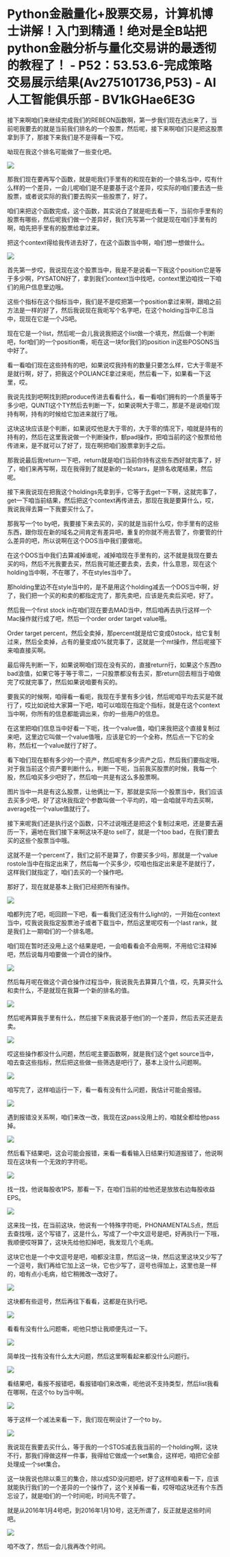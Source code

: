 # Python金融量化+股票交易，计算机博士讲解！入门到精通！绝对是全B站把python金融分析与量化交易讲的最透彻的教程了！ - P52：53.53.6-完成策略交易展示结果(Av275101736,P53) - AI人工智能俱乐部 - BV1kGHae6E3G

接下来啊咱们来继续完成我们的REBEON函数啊，第一步我们现在选出来了，当前呃我要去的就是当前我们排名的一个股票，然后呢，接下来啊咱们只是把这股票拿到手了，那接下来我们是不是得看一下哎。

呦现在我这个排名可能做了一些变化吧。

![](img/8ec0a8494bc71aac3ba88cc16fdf6faa_1.png)

那我们现在要再写个函数，就是呃我们手里有的和现在新的一个排名当中，哎有什么样的一个差异，一会儿呢咱们是不是要基于这个差异，哎实际的咱们要去选一些股票，或者说实际的我们要去购买一些股票了，好了。

咱们来把这个函数完成，这个函数，其实说白了就是呃去看一下，当前你手里有的股票有哪些，然后呢我们做一个差异好，我们先写第一个就是现在咱们手里有的啊，咱先把手里有的股票给拿过来。

把这个context得给我传进去好了，在这个函数当中啊，咱们想一想做什么。

![](img/8ec0a8494bc71aac3ba88cc16fdf6faa_3.png)

首先第一步哎，我说现在这个股票当中，我是不是说看一下我这个position它是等于多少啊，PYSATON好了，拿到我们context当中找吧，context里边咱找一下咱们的用户信息里边哦。

这些个指标在这个指标当中，我们是不是哎把第一个position拿过来啊，跟咱之前方法是一样的好了，然后我说现在我呃写个名字吧，在这个holding当中汇总当中，现现在它是一个JS吧。

现在它是一个list，然后呢一会儿我说我把这个list做一个填充，然后做一个判断吧，for咱们的一个position嘶，呃在这一块for我们的position in这些POSONS当中好了。

看一看咱们现在这些持有的吧，如果说哎我持有的数量只要怎么样，它大于零是不是就行啊，好了，把我这个POLIANCE拿过来呃，然后看一下，如果看一下这里，哎。

我说先找到吧啊找到把produce传进去看看什么，看一看咱们拥有的一个质量等于多少吧，QUNTI这个TY然后去判断一下，如果说啊大于零二，那是不是说咱们现持有啊，持有的时候给它加进来就行了哦。

这块这块应该是个判断，如果说哎他是大于零的，大于零的情况下，咱就是持有的持有的，然后在这里我说做一个判断操作，额pad操作，把咱当前的这个股票给他传进来，是不就可以了好了，现在啊把咱们股票拿到手之后。

那我说最后我return一下吧，return就是咱们当前你持有这些东西好就完事了，好了，咱们来再写啊，现在我得到了就是新的一轮stars，是排名收尾结果，然后呢。

接下来我说现在把我这个holdings先拿到手，它等于去get一下啊，这就完事了，get一下咱当前结果，然后把这个context再传进去，那现在我是要算什么，哎，我说我得去算一下我要买什么了。

那我写一个to by吧，我要接下来去买的，买的就是当前什么哎，你手里有的这些东西，跟你现在新的域名之间肯定有差异吧，重复的你就不用去管了，你要管的什么差异的吧，所以说啊在这个DOS当中我们要做呃。

在这个DOS当中我们去算减掉谁呢，减掉咱现在手里有的，这不就是我现在要去买的吗，然后不光我要去买，然后我可能还要去卖，去卖，什么意思，现在这个holding当中啊，不在哪了，不在styles当中了。

那holding里边不在style当中的，是不是用这个holding减去一个DOS当中啊，好了，我们把一个买的和卖的都指定完了，那先卖吧，应该是先卖后买吧，好了。

然后我一个first stock in在咱们现在要去MAD当中，然后咱再去执行这样一个Mac操作就行成了吧，然后一个order order target value哦。

Order target percent，然后全卖掉，那percent就是给它变成0stock，给它复制过来，然后全卖掉，占有的量变成0%就完事了，这就是一个mt操作，然后呢接下来咱直接买啊。

最后得先判断一下，如果说啊咱们现在没有买的，直接return行，如果这个东西to bad浪值，如果它等于等于零二，一只股票都没有去买，那return回去相当于咱做完了哎就完事了，然后如果说咱要有买的。

要我买的时候啊，咱得看一看呃，我现在手里有多少钱，然后呢咱平均去买是不就行了，哎比如说给大家算一下吧，咱可以咱现在指定个指标，就是在这个context当中啊，你所有的信息都能调出来，你的一些用户的信息。

在这里把咱们信息当中好看一下呃，找一个value值，咱们来我把这个直接复制过来吧，这里边它叫做一个value值哦，应该是它的一个全称，然后点一下它的全称，然后杠一个value就行了好了。

看下咱们现在额有多少的一个资产，然后呢有多少资产之后，然后我们要指定哦，对于我当前这个资产要判断什么，判断一下呃，当前我买股票的时候，我每一个股，然后咱买多少吧好了，然后咱一共是有这么多股票啊。

图片当中一共是有这么股票，让他俩比一下，那就是实际一个股票当中，我们应该去买多少吧，好了这块我指定个参数叫做一个平均的，咱一会咱就平均去买啊，average找一个value值就行了。

接下来呢我们还是执行这个函数，只不过说哦还是把这个复制过来吧，还是要去遍历一下，遍地在我们接下来啊这块不是to sell了，就是一个too bad，在我们要去买的这些个股票当中哦。

这就不是一个percent了，我们之前不是算了，你要买多少吗，那就是一个value rostole当中在指定出来了，然后每一个买多少，哎咱也指定出来是不是就行了，这样我们就指定了，咱们去买的一个操作吧。

那好了，现在就是基本上我们已经把所有操作。

![](img/8ec0a8494bc71aac3ba88cc16fdf6faa_5.png)

咱都列完了吧，呃回顾一下吧，看一看我们还没有什么light的，一开始在context当中，哎我说我指定股票池子或者下载当中，然后这里呢哎有一个last rank，就是我们上一期咱们的一个排名嗯。

咱们现在暂时还没用上这个结果是吧，一会咱看看会不会用啊，不用给它注释掉吧，然后说每月咱要做一个调仓的操作。



![](img/8ec0a8494bc71aac3ba88cc16fdf6faa_7.png)

然后每月呢在做这个调仓操作过程当中，我说我先去算算几个值，哎，先算买什么和卖什么，不是就现在我算一个新的排名的值。



![](img/8ec0a8494bc71aac3ba88cc16fdf6faa_9.png)

然后呢再算我手里有什么，然后接下来我说基于他们的一个差异，然后去买还是去卖。

![](img/8ec0a8494bc71aac3ba88cc16fdf6faa_11.png)

哎这些操作都没什么问题，然后呢主要函数啊，就是我们这个get source当中，咱去查这些指标，然后把这些做一些筛选是吧行了，基本上没什么问题啊。



![](img/8ec0a8494bc71aac3ba88cc16fdf6faa_13.png)

咱写完了，这样咱运行一下，看一看有没有什么问题，我估计可能会报错。

![](img/8ec0a8494bc71aac3ba88cc16fdf6faa_15.png)

遇到报错没关系啊，咱们来改一改，我现在这pass没用上的，咱就全都给他pass掉。

![](img/8ec0a8494bc71aac3ba88cc16fdf6faa_17.png)

然后看下结果吧，这会可能会报错，来看一看看输入日结果行知道报错了，他说啊现在这块有一个无效的字符呃。

![](img/8ec0a8494bc71aac3ba88cc16fdf6faa_19.png)

找一找，他说每股收1PS，那看一下，在咱们当前的给他还是放放右边每股收益EPS。

![](img/8ec0a8494bc71aac3ba88cc16fdf6faa_21.png)

这来找一找，在当前这块，他说有一个特殊字符呃，PHONAMENTALS点，然后去查找哦，这个写错了，这是什么，写成了一个中文逗号是吧，好再执行一下哦，我顺便哎呀算了，这块先给他扣掉吧，我发现几个毛病。

这块它也是一个中文逗号是吧，咱都没注意，然后这一块，然后这里这块又少写了一个逗号，我们再给它加上这一块，它也少写了，逗号也得加上，这里也是一样的，咱有点小毛病，给它稍微改一改好了。



![](img/8ec0a8494bc71aac3ba88cc16fdf6faa_23.png)

这块都有些逗号，然后再往下看看，这都是在执行吧。

![](img/8ec0a8494bc71aac3ba88cc16fdf6faa_25.png)

看看有没有什么问题嘶，呃他只想让我顺便先过一下。

![](img/8ec0a8494bc71aac3ba88cc16fdf6faa_27.png)

简单找一找有没有什么太大问题，然后这里啊看起来都没什么问题行。

![](img/8ec0a8494bc71aac3ba88cc16fdf6faa_29.png)

看结果吧，看报不报错吧，看报错咱们来改嘶，呃他说不支持类型，然后list我看在哪啊，在这个to by当中啊。



![](img/8ec0a8494bc71aac3ba88cc16fdf6faa_31.png)

等于这样一个减法来看一下，我们现在啊设计了一个to by。

![](img/8ec0a8494bc71aac3ba88cc16fdf6faa_33.png)

我说现在我要去买什么，等于我的一个STOS减去我当前的一个holding啊，这块不行，那我们得做这样一件事，我得给它做成一个set集合，这样吧，咱把它全部处理成一个set集合。

这一块我说也除以乘三的集合，除以成SD没问题吧，好了这样咱来看一下，应该就能执行我们的一个差异的一个操作了，这个关掉看一看，哎呀咱这块还有个东西忘设了，就是咱们的一个时间呃，时间先不管了。

就是从2016年1月4号吧，到2016年1月10号，这无所谓了，反正就是这些时间吧。

![](img/8ec0a8494bc71aac3ba88cc16fdf6faa_35.png)

咱不改了，然后一会儿我再改个时间。